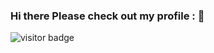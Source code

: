 ### Hi there  Please check out my profile : 👋

![visitor badge](https://visitor-badge.glitch.me/badge?page_id=lavanganji.visitor-badge&left_text=Thanks%20for%20Visiting%20Me%20!%20Count%20Increased%20to%20-->)


<!--
**lavanganji/lavanganji** is a ✨ _special_ ✨ repository because its `README.md` (this file) appears on your GitHub profile.

Here are some ideas to get you started:

- 🔭 I’m currently working on ...
- 🌱 I’m currently learning ...
- 👯 I’m looking to collaborate on ...
- 🤔 I’m looking for help with ...
- 💬 Ask me about ...
- 📫 How to reach me: ...
- 😄 Pronouns: ...
- ⚡ Fun fact: ...
-->


<!--START_SECTION:waka-->
<!--END_SECTION:waka-->
